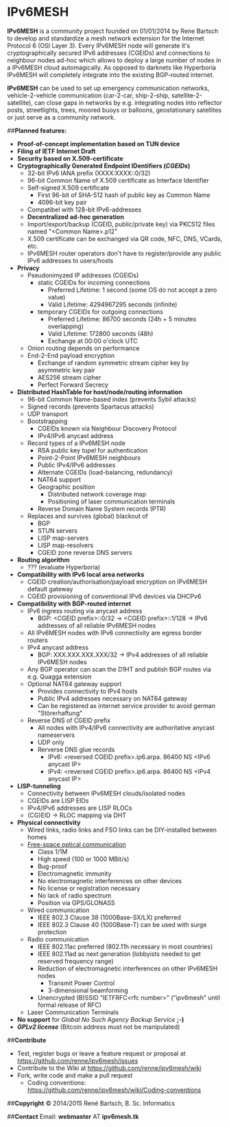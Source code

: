 IPv6MESH
========

**IPv6MESH** is a community project founded on 01/01/2014 by Rene Bartsch to develop and standardize a mesh network extension for the Internet Protocol 6 (OSI Layer 3). Every IPv6MESH node will generate it's cryptographically secured IPv6 addresses (CGEIDs) and connections to neighbour nodes ad-hoc which allows to deploy a large number of nodes in a IPv6MESH cloud automagically. As opposed to darknets like Hyperboria IPv6MESH will completely integrate into the existing BGP-routed internet. 

**IPv6MESH** can be used to set up emergency communication networks, vehicle-2-vehicle communication (car-2-car, ship-2-ship, satellite-2-satellite), can close gaps in networks by e.g. integrating nodes into reflector posts, streetlights, trees, moored buoys or balloons, geostationary satellites or just serve as a community network.


##**Planned features:**
* **Proof-of-concept implementation based on TUN device**
* **Filing of IETF Internet Draft**
* **Security based on X.509-certificate**
* **Cryptographically Generated Endpoint IDentifiers (*CGEIDs*)**
  * 32-bit IPv6 IANA prefix (XXXX:XXXX::0/32)
  * 96-bit Common Name of X.509 certificate as Interface Identifier
  * Self-signed X.509 certificate
    * First 96-bit of SHA-512 hash of public key as Common Name
    * 4096-bit key pair
  * Compatibel with 128-bit IPv6-addresses
  * **Decentralized ad-hoc generation**
  * Import/export/backup (CGEID, public/private key) via PKCS12 files named "&lt;Common Name&gt;.p12"
  * X.509 certificate can be exchanged via QR code, NFC, DNS, VCards, etc.
  * IPv6MESH router operators don't have to register/provide any public IPv6 addresses to users/hosts
* **Privacy**
  * Pseudonimyzed IP addresses (CGEIDs)
    * static CGEIDs for incoming connections
      * Preferred Lifetime:          1 second  (some OS do not accept a zero value)
      * Valid Lifetime:     4294967295 seconds (infinite)
    * temporary CGEIDs for outgoing connections
      * Preferred Lifetime:      86700 seconds (24h + 5 minutes overlapping)
      * Valid Lifetime:         172800 seconds (48h)
      * Exchange at 00:00 o'clock UTC
  * Onion routing depends on performance
  * End-2-End payload encryption
    * Exchange of random symmetric stream cipher key by asymmetric key pair
    * AES256 stream cipher
    * Perfect Forward Secrecy
* **Distributed HashTable for host/node/routing information**
  * 96-bit Common Name-based index (prevents Sybil attacks)
  * Signed records (prevents Spartacus attacks)
  * UDP transport 
  * Bootstrapping
    * CGEIDs known via Neighbour Discovery Protocol
    * IPv4/IPv6 anycast address
  * Record types of a IPv6MESH node
    * RSA public key tupel for authentication
    * Point-2-Point IPv6MESH neighbours
    * Public IPv4/IPv6 addresses
    * Alternate CGEIDs (load-balancing, redundancy)
    * NAT64 support
    * Geographic position
      * Distributed network coverage map
      * Positioning of laser communication terminals
    * Reverse Domain Name System records (PTR)
  * Replaces and survives (global) blackout of
    * BGP
    * STUN servers
    * LISP map-servers
    * LISP map-resolvers
    * CGEID zone reverse DNS servers
* **Routing algorithm**
  * ??? (evaluate Hyperboria)
* **Compatibility with IPv6 local area networks**
  * CGEID creation/authorisation/payload encryption on IPv6MESH default gateway
  * CGEID provisioning of conventional IPv6 devices via DHCPv6
* **Compatibility with BGP-routed internet**
  * IPv6 ingress routing via anycast address
    * BGP: &lt;CGEID prefix&gt;::0/32 -> &lt;CGEID prefix&gt;::1/128 -> IPv6 addresses of all reliable IPv6MESH nodes
  * All IPv6MESH nodes with IPv6 connectivity are egress border routers
  * IPv4 anycast address
    * BGP: XXX.XXX.XXX.XXX/32 -> IPv4 addresses of all reliable IPv6MESH nodes
  * Any BGP operator can scan the D1HT and publish BGP routes via e.g. Quagga extension
  * Optional NAT64 gateway support
    * Provides connectivity to IPv4 hosts
    * Public IPv4 addresses necessary on NAT64 gateway
    * Can be registered as internet service provider to avoid german "Störerhaftung"
  * Reverse DNS of CGEID prefix
    * All nodes with IPv4/IPv6 connectivity are authoritative anycast nameservers
    * UDP only
    * Rerverse DNS glue records
      * IPv6: &lt;reversed CGEID prefix&gt;.ip6.arpa. 86400 NS &lt;IPv6 anycast IP&gt;
      * IPv4: &lt;reversed CGEID prefix&gt;.ip6.arpa. 86400 NS &lt;IPv4 anycast IP&gt;
* **LISP-tunneling**
  * Connectivity between IPv6MESH clouds/isolated nodes
  * CGEIDs are LISP EIDs
  * IPv4/IPv6 addresses are LISP RLOCs
  * (CG)EID -> RLOC mapping via DHT
* **Physical connectivity**
  * Wired links, radio links and FSO links can be DIY-installed between homes
  * [Free-space optical communication](https://en.wikipedia.org/wiki/Free-space_optical_communication)
    * Class 1/1M
    * High speed (100 or 1000 MBit/s)
    * Bug-proof
    * Electromagnetic immunity
    * No electromagnetic interferences on other devices
    * No license or registration necessary
    * No lack of radio spectrum
    * Position via GPS/GLONASS
  * Wired communication
    * IEEE 802.3 Clause 38 (1000Base-SX/LX) preferred
    * IEEE 802.3 Clause 40 (1000Base-T) can be used with surge protection
  * Radio communication
    * IEEE 802.11ac preferred (802.11h necessary in most countries)
    * IEEE 802.11ad as next generation (lobbyists needed to get reserved frequency range)
    * Reduction of electromagnetic interferences on other IPv6MESH nodes
      * Transmit Power Control
      * 3-dimensional beamforming
    * Unencrypted (B)SSID "IETFRFC&lt;rfc number&gt;" ("ipv6mesh" until formal release of RFC)
  * Laser Communication Terminals
* **No support** for *Global No Such Agency Backup Service* **;-)** 
* ***GPLv2 license*** (Bitcoin address must not be manipulated)

##**Contribute**
* Test, register bugs or leave a feature request or proposal at https://github.com/renne/ipv6mesh/issues
* Contribute to the Wiki at https://github.com/renne/ipv6mesh/wiki
* Fork, write code and make a pull request 
  * Coding conventions: https://github.com/renne/ipv6mesh/wiki/Coding-conventions

##**Copyright**
© 2014/2015 René Bartsch, B. Sc. Informatics

##**Contact**
Email: **webmaster** AT **ipv6mesh.tk**
